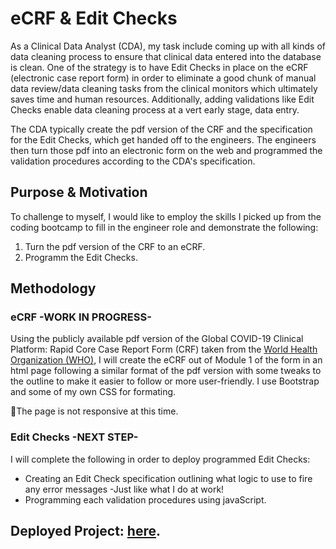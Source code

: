# eCRF & Edit Checks
As a Clinical Data Analyst (CDA), my task include coming up with all kinds of data cleaning process to ensure that clinical data entered into the database is clean. One of the strategy is to have Edit Checks in place on the eCRF (electronic case report form) in order to eliminate a good chunk of manual data review/data cleaning tasks from the clinical monitors which ultimately saves time and human resources. Additionally, adding validations like Edit Checks enable data cleaning process at a vert early stage, data entry.

The CDA typically create the pdf version of the CRF and the specification for the Edit Checks, which get handed off to the engineers. The engineers then turn those pdf into an electronic form on the web and programmed the validation procedures according to the CDA's specification. 

## Purpose & Motivation
To challenge to myself, I would like to employ the skills I picked up from the coding bootcamp to fill in the engineer role and demonstrate the following: 
1. Turn the pdf version of the CRF to an eCRF.
2. Programm the Edit Checks. 

## Methodology
### eCRF -WORK IN PROGRESS-
Using the publicly available pdf version of the Global COVID-19 Clinical Platform: Rapid Core Case Report Form (CRF) taken from the [World Health Organization (WHO)](https://www.who.int/publications/i/item/WHO-2019-nCoV-Clinical_CRF-2020.4), I will create the eCRF out of Module 1 of the form in an html page following a similar format of the pdf version with some tweaks to the outline to make it easier to follow or more user-friendly. I use Bootstrap and some of my own CSS for formating.

📌The page is not responsive at this time. 

### Edit Checks -NEXT STEP-
I will complete the following in order to deploy programmed Edit Checks:
- Creating an Edit Check specification outlining what logic to use to fire any error messages -Just like what I do at work!
- Programming each validation procedures using javaScript.

## Deployed Project: [here](https://ckunakom.github.io/CRF_edit_checks/).


<!-- I am creating an eCRF  with programmed Edit Checks or validations procedures to demonstrate how data cleaning process can be done at an earlier stage as data entry is being completed, and why have Edit Checks is a wonderful strategy that every study team should invest in😊 -->


<!-- a demonstration of an effort to increase data quality. -->

